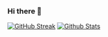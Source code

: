 ### Hi there 👋
[![GitHub Streak](http://github-readme-streak-stats.herokuapp.com?user=supercoolspy&theme=dark&background=000000)](https://git.io/streak-stats)
[![Github Stats](https://github-readme-stats.vercel.app/api?username=supercoolspy&border_color=2E343B&bg_color=0D1117&text_color=8B949E&title_color=FFFFFF&show_icons=true&icon_color=8B949E&count_private=true#gh-dark-mode-only)](https://git.io/streak-stats)

<!--
**supercoolspy/supercoolspy** is a ✨ _special_ ✨ repository because its `README.md` (this file) appears on your GitHub profile.

Here are some ideas to get you started:

- 🔭 I’m currently working on ...
- 🌱 I’m currently learning ...
- 👯 I’m looking to collaborate on ...
- 🤔 I’m looking for help with ...
- 💬 Ask me about ...
- 📫 How to reach me: ...
- 😄 Pronouns: ...
- ⚡ Fun fact: ...
-->
